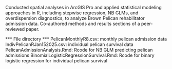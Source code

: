 
Conducted spatial analyses in ArcGIS Pro and applied statistical modeling approaches in R, including stepwise regression, NB GLMs, and overdispersion diagnostics, to analyze Brown Pelican rehabilitator admission data. Co-authored methods and results sections of a peer-reviewed paper.

*** File directory ***
PelicanMonthlyR8.csv: monthly pelican admission data
IndivPelicanRJan152025.csv: individual pelican survival data
PelicanAdmissionAnalysis.Rmd: Rcode for NB GLM predicting pelican admissions
BinomialLogisticRegressionSurvival.Rmd: Rcode for binary logistic regression for individual pelican survival
